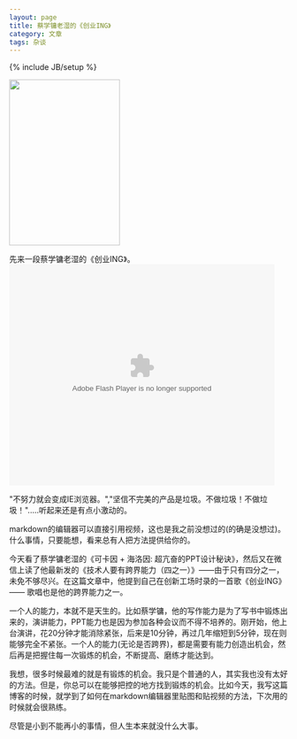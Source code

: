 ```yaml
---
layout: page    
title: 蔡学镛老湿的《创业ING》   
category: 文章    
tags: 杂谈   
---
```


{% include JB/setup %}

<img alt="" src="http://chuansongme.com/static/img/essay/1279/214114/0.jpg" 
style="width: 200px; height: 300px;">  

先来一段蔡学镛老湿的《创业ING》。
<embed src="http://www.tudou.com/v/DhC1_c2xNf0&amp;bid=05\&resourceId=0_05_05_99/v.swf" type="application/x-shockwave-flash" allowscriptaccess="always" allowfullscreen="true" wmode="opaque" width="480" height="400"></embed>

"不努力就会变成IE浏览器。","坚信不完美的产品是垃圾。不做垃圾！不做垃圾！".....听起来还是有点小激动的。

markdown的编辑器可以直接引用视频，这也是我之前没想过的(的确是没想过)。什么事情，只要能想，看来总有人把方法提供给你的。

今天看了蔡学镛老湿的《可卡因 + 海洛因: 超亢奋的PPT设计秘诀》，然后又在微信上读了他最新发的《技术人要有跨界能力（四之一）》——由于只有四分之一，未免不够尽兴。在这篇文章中，他提到自己在创新工场时录的一首歌《创业ING》—— 歌唱也是他的跨界能力之一。

一个人的能力，本就不是天生的。比如蔡学镛，他的写作能力是为了写书中锻炼出来的，演讲能力，PPT能力也是因为参加各种会议而不得不培养的。刚开始，他上台演讲，花20分钟才能消除紧张，后来是10分钟，再过几年缩短到5分钟，现在则能够完全不紧张。一个人的能力(无论是否跨界)，都是需要有能力创造出机会，然后再是把握住每一次锻炼的机会，不断提高、磨练才能达到。

我想，很多时候最难的就是有锻炼的机会。我只是个普通的人，其实我也没有太好的方法。但是，你总可以在能够把控的地方找到锻炼的机会。比如今天，我写这篇博客的时候，就学到了如何在markdown编辑器里贴图和贴视频的方法，下次用的时候就会很熟练。

尽管是小到不能再小的事情，但人生本来就没什么大事。




